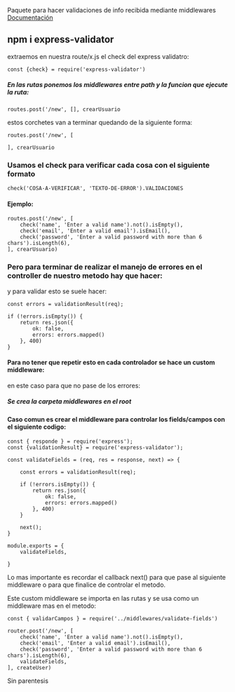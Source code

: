 Paquete para hacer validaciones de info recibida mediante middlewares
[Documentación](https://express-validator.github.io/docs/)

## npm i express-validator

extraemos en nuestra route/x.js el check del express validatro:

`const {check} = require('express-validator')`

##### En las rutas ponemos los middlewares entre path y la funcion que ejecute la ruta:

`routes.post('/new', [], crearUsuario`

estos corchetes van a terminar quedando  de la siguiente forma:

```
routes.post('/new', [

], crearUsuario
```

### Usamos el check para verificar cada cosa con el siguiente formato

`check('COSA-A-VERIFICAR', 'TEXTO-DE-ERROR').VALIDACIONES`

#### Ejemplo:

```
routes.post('/new', [
    check('name', 'Enter a valid name').not().isEmpty(),
    check('email', 'Enter a valid email').isEmail(),
    check('password', 'Enter a valid password with more than 6 chars').isLength(6),
], crearUsuario)
```

### Pero para terminar de realizar el manejo de errores en el controller de nuestro metodo hay que hacer:

y para validar esto se suele hacer:

`const errors = validationResult(req);`

```
if (!errors.isEmpty()) {
    return res.json({
        ok: false,
        errors: errors.mapped()
    }, 400)
}
```

#### Para no tener que repetir esto en cada controlador se hace un custom middleware:

en este caso para que no pase de los errores:

##### Se crea la carpeta middlewares en el root

#### Caso comun es crear el middleware para controlar los fields/campos con el siguiente codigo:

```
const { responde } = require('express');
const {validationResult} = require('express-validator');

const validateFields = (req, res = response, next) => {

    const errors = validationResult(req);

    if (!errors.isEmpty()) {
        return res.json({
            ok: false,
            errors: errors.mapped()
        }, 400)
    }
    
    next();
}

module.exports = {
    validateFields,
    
}
```

Lo mas importante es recordar el callback next() para que pase al siguiente middleware o para que finalice de controlar el metodo.

Este custom middleware se importa en las rutas y se usa como un middleware mas en el metodo:

`const { validarCampos } = require('../middlewares/validate-fields')`

```
router.post('/new', [
    check('name', 'Enter a valid name').not().isEmpty(),
    check('email', 'Enter a valid email').isEmail(),
    check('password', 'Enter a valid password with more than 6 chars').isLength(6),
    validateFields,
], createUser)
```
Sin parentesis